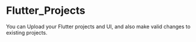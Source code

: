 # Flutter_Projects
You can Upload your Flutter projects and UI, and also make valid changes to existing projects.
